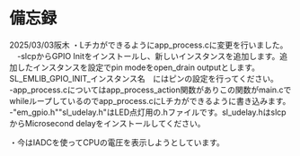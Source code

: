 # 備忘録

2025/03/03阪木
・Lチカができるようにapp_process.cに変更を行いました。<br>
　-slcpからGPIO Initをインストールし、新しいインスタンスを追加します。追加したインスタンスを設定でpin modeをopen_drain outputとします。SL_EMLIB_GPIO_INIT_インスタンス名　にはピンの設定を行ってください。<br>
  -app_process.cについてはapp_process_action関数がありこの関数がmain.cでwhileループしているのでapp_process.cにLチカができるように書き込みます。<br>
  -"em_gpio.h""sl_udelay.h"はLED点灯用の.hファイルです。sl_udelay.hはslcpからMicrosecond delayをインストールしてください。<br>
  
・今はIADCを使ってCPUの電圧を表示しようとしています。


